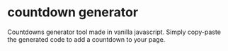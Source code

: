 # countdown generator

Countdowns generator tool made in vanilla javascript. Simply copy-paste the generated code to add a countdown to your page.